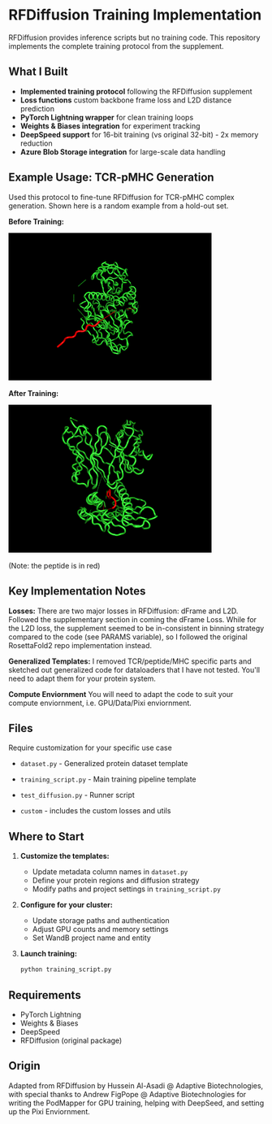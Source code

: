 # RFDiffusion Training Implementation

RFDiffusion provides inference scripts but no training code. This repository implements the complete training protocol from the supplement.

## What I Built

- **Implemented training protocol** following the RFDiffusion supplement
- **Loss functions** custom backbone frame loss and L2D distance prediction  
- **PyTorch Lightning wrapper** for clean training loops
- **Weights & Biases integration** for experiment tracking
- **DeepSpeed support** for 16-bit training (vs original 32-bit) - 2x memory reduction
- **Azure Blob Storage integration** for large-scale data handling

## Example Usage: TCR-pMHC Generation

Used this protocol to fine-tune RFDiffusion for TCR-pMHC complex generation. Shown here is a random example from a hold-out set.

**Before Training:**

<img src="gifs/\ basemodel.gif" alt="Before Training" width="400"/>

**After Training:** 

<img src="gifs/\ trainedmodel.gif" alt="After Training" width="400"/>

(Note: the peptide is in red)

## Key Implementation Notes

**Losses:** There are two major losses in RFDiffusion: dFrame and L2D. Followed the supplementary section in coming the dFrame Loss. While for the L2D loss, the supplement seemed to be in-consistent in binning strategy compared to the code (see PARAMS variable), so I followed the original RosettaFold2 repo implementation instead.

**Generalized Templates:** I removed TCR/peptide/MHC specific parts and sketched out generalized code for dataloaders that I have not tested. You'll need to adapt them for your protein system.

**Compute Enviornment** You will need to adapt the code to suit your compute enviornment, i.e. GPU/Data/Pixi enviornment.

## Files

Require customization for your specific use case
- `dataset.py` - Generalized protein dataset template
- `training_script.py` - Main training pipeline template
- `test_diffusion.py` - Runner script


- `custom` - includes the custom losses and utils

## Where to Start

1. **Customize the templates:**
   - Update metadata column names in `dataset.py`
   - Define your protein regions and diffusion strategy
   - Modify paths and project settings in `training_script.py`

2. **Configure for your cluster:**
   - Update storage paths and authentication
   - Adjust GPU counts and memory settings
   - Set WandB project name and entity

3. **Launch training:**
   ```bash
   python training_script.py
   ```

## Requirements

- PyTorch Lightning
- Weights & Biases  
- DeepSpeed
- RFDiffusion (original package)

## Origin

Adapted from RFDiffusion by Hussein Al-Asadi @ Adaptive Biotechnologies, with special thanks to Andrew FigPope @ Adaptive Biotechnologies for writing the PodMapper for GPU training, helping with DeepSeed, and setting up the Pixi Enviornment.
